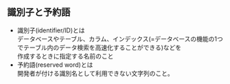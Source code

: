 ## 識別子と予約語
- 識別子(identifier/ID)とは <br>
データベースやテーブル、カラム、インデックス(=データベースの機能の1つでテーブル内のデータ検索を高速化することができる)などを <br>
作成するときに指定する名前のこと
- 予約語(reserved word)とは <br>
開発者が付ける識別名として利用できない文字列のこと。
